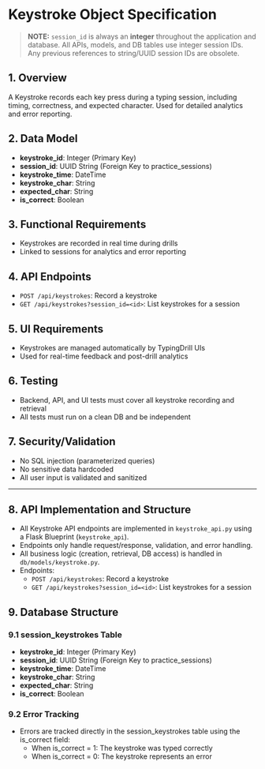 # Keystroke Object Specification

> **NOTE:** `session_id` is always an **integer** throughout the application and database. All APIs, models, and DB tables use integer session IDs. Any previous references to string/UUID session IDs are obsolete.

## 1. Overview
A Keystroke records each key press during a typing session, including timing, correctness, and expected character. Used for detailed analytics and error reporting.

## 2. Data Model
- **keystroke_id**: Integer (Primary Key)
- **session_id**: UUID String (Foreign Key to practice_sessions)
- **keystroke_time**: DateTime
- **keystroke_char**: String
- **expected_char**: String
- **is_correct**: Boolean

## 3. Functional Requirements
- Keystrokes are recorded in real time during drills
- Linked to sessions for analytics and error reporting

## 4. API Endpoints
- `POST /api/keystrokes`: Record a keystroke
- `GET /api/keystrokes?session_id=<id>`: List keystrokes for a session

## 5. UI Requirements
- Keystrokes are managed automatically by TypingDrill UIs
- Used for real-time feedback and post-drill analytics

## 6. Testing
- Backend, API, and UI tests must cover all keystroke recording and retrieval
- All tests must run on a clean DB and be independent

## 7. Security/Validation
- No SQL injection (parameterized queries)
- No sensitive data hardcoded
- All user input is validated and sanitized

---

## 8. API Implementation and Structure
- All Keystroke API endpoints are implemented in `keystroke_api.py` using a Flask Blueprint (`keystroke_api`).
- Endpoints only handle request/response, validation, and error handling.
- All business logic (creation, retrieval, DB access) is handled in `db/models/keystroke.py`.
- Endpoints:
  - `POST /api/keystrokes`: Record a keystroke
  - `GET /api/keystrokes?session_id=<id>`: List keystrokes for a session

## 9. Database Structure
### 9.1 session_keystrokes Table
- **keystroke_id**: Integer (Primary Key)
- **session_id**: UUID String (Foreign Key to practice_sessions)
- **keystroke_time**: DateTime
- **keystroke_char**: String
- **expected_char**: String
- **is_correct**: Boolean

### 9.2 Error Tracking
- Errors are tracked directly in the session_keystrokes table using the is_correct field:
    - When is_correct = 1: The keystroke was typed correctly
    - When is_correct = 0: The keystroke represents an error
